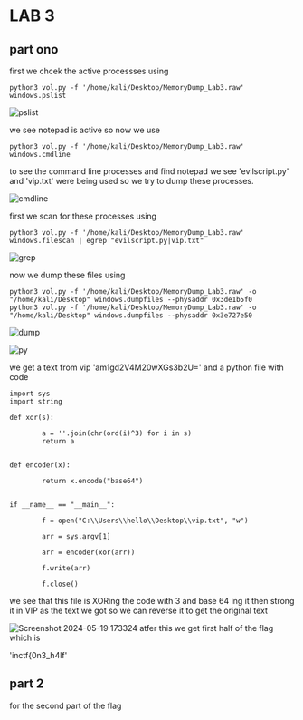 # LAB 3
## part ono
first we chcek the active processses using 

```
python3 vol.py -f '/home/kali/Desktop/MemoryDump_Lab3.raw' windows.pslist
```
![pslist](https://github.com/adwait3/memlabs/assets/148553626/f064b55d-ab79-41b7-9bf9-12af638f3a76)

we see notepad is active so now we use 
```
python3 vol.py -f '/home/kali/Desktop/MemoryDump_Lab3.raw' windows.cmdline
```
to see the command line processes and find notepad we see 'evilscript.py' and 'vip.txt' were being used so we try to dump these processes.

![cmdline](https://github.com/adwait3/memlabs/assets/148553626/a2b61aef-c4a6-4236-bed2-9e2dc4954196)

first we scan for these processes using 
```
python3 vol.py -f '/home/kali/Desktop/MemoryDump_Lab3.raw' windows.filescan | egrep "evilscript.py|vip.txt"
```
![grep](https://github.com/adwait3/memlabs/assets/148553626/aa64b750-68a0-4ffd-b0d7-f0a0d0b4b131)


now we dump these files using 
```
python3 vol.py -f '/home/kali/Desktop/MemoryDump_Lab3.raw' -o "/home/kali/Desktop" windows.dumpfiles --physaddr 0x3de1b5f0
python3 vol.py -f '/home/kali/Desktop/MemoryDump_Lab3.raw' -o "/home/kali/Desktop" windows.dumpfiles --physaddr 0x3e727e50 
```

![dump](https://github.com/adwait3/memlabs/assets/148553626/f6f8d9e4-56c5-489b-9c09-b25748676a1b)


![py](https://github.com/adwait3/memlabs/assets/148553626/565ceae9-080c-485b-b08d-4d5441d80bd9)

we get a text from vip 'am1gd2V4M20wXGs3b2U='
and a python file with code 
```
import sys
import string

def xor(s):

        a = ''.join(chr(ord(i)^3) for i in s)
        return a


def encoder(x):

        return x.encode("base64")


if __name__ == "__main__":

        f = open("C:\\Users\\hello\\Desktop\\vip.txt", "w")

        arr = sys.argv[1]

        arr = encoder(xor(arr))

        f.write(arr)

        f.close()
```

we see that this file is XORing the code with 3 and base 64 ing it then strong it in VIP as the  text we got so we can reverse it to get the original text

![Screenshot 2024-05-19 173324](https://github.com/adwait3/memlabs/assets/148553626/3cdd2853-0201-4118-918a-2b43767917c6)
atfer this we get first half of the flag which is 

'inctf{0n3_h4lf'

## part 2

for the second part of the flag
